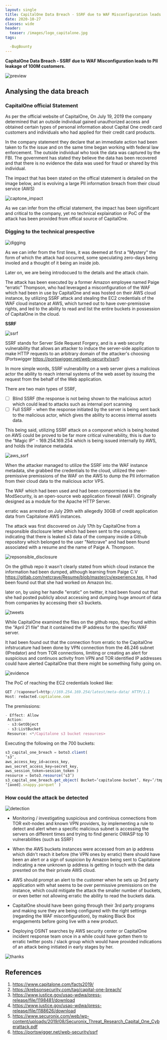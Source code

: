 ```yaml
---
layout: single
title: CapitalOne Data Breach - SSRF due to WAF Misconfiguration leads to PII leakage of 100M customers.
date: 2020-10-27
classes: wide
header:
  teaser: /images/logo_capitalone.jpg
tags:

  -BugBounty
--- 
```


**CapitalOne Data Breach - SSRF due to WAF Misconfiguration leads to PII leakage of 100M customers.**

![preview](/images/logo_capitalone.jpg)

## Analysing the data breach 

### CapitalOne official Statement

As per the official website of CapitalOne, 
On July 19, 2019 the company determined that an outside individual gained unauthorized access and obtained certain types of personal information about Capital One credit card customers and individuals who had applied for their credit card products.

In the company statement they declare that an immediate action had been taken to fix the issue and on the same time began working with federal law enforcement. The outside individual who took the data was captured by the FBI. The government has stated they believe the data has been recovered and that there is no evidence the data was used for fraud or shared by this individual.

The impact that has been stated on the offical statement is detailed on the image below, and is evolving a large PII information breach from their cloud service (AWS)

![captone_impact](/images/captoneimpact.PNG)

As we can infer from the official statement, the impact has been significant and critical to the company, yet no technical explaination or PoC of the attack has been provided from offical source of CapitalOne.

### Digging to the technical prespective

![digging](/images/digging.jpg)

As we can infer from the first lines, it was deemed at first a "Mystery" the form of which the attack had occurred, some speculating zero-days being involed and a thought of it being an inside job.

Later on, we are being introdocued to the details and the attack chain.

The attack has been executed by a former Amazon employee named Paige “erratic” Thompson, who had leveraged a misconfiguration of the WAF which had been in use by CapitalOne and was hosted on their AWS cloud instance, by utilizing SSRF attack and stealing the EC2 credentials of the WAF cloud instance at AWS, which turned out to have over-premissive rights, and led to the ability to read and list the entire buckets in possession of CapitalOne in the cloud.

**SSRF**

![ssrf](/images/ssrf.PNG)

SSRF stands for Server Side Request Forgery, and is a  web security vulnerability that allows an attacker to induce the server-side application to make HTTP requests to an arbitrary domain of the attacker's choosing (Portswigger <https://portswigger.net/web-security/ssrf>)

In more simple words, SSRF vulnerability on a web server gives a malicious actor the ability to reach internal systems of the web asset by issuing the request from the behalf of the Web application.

There are two main types of SSRF,
- [ ] Blind SSRF (the response is not being shown to the malicious actor) which could lead to attacks such as internal port scanning
- [ ] Full SSRF - when the response initiated by the server is being sent back to the malicious actor, which gives the ability to access internal assets data.

This being said, utilizing SSRF attack on a componet which is being hosted on AWS could be proved to be far more critical vulnerability, this is due to the "Magic IP" - 169.254.169.254 which is being issued internally by AWS, and holds the instance metadata.

![aws_ssrf](/images/amazon_ssrf.jpeg)

When the attacker managed to utilize the SSRF into the WAF instance metadata, she grabbed the credentials to the cloud, utilized the over-premissive premissions of the WAF on the AWS to dump the PII information from their cloud data to the malicious actor VPS.

The WAF which had been used and had been compormised is the ModSecurity, is an open-source web application firewall (WAF). 
Originally designed as a module for the Apache HTTP Server.

erratic was arrested on July 29th with allegedly 30GB of credit application data from Capitalone AWS instances.

The attack was first discovered on July 17th by CapitalOne from a responsible disclosure letter which had been sent to the company, indicating that there is leaked s3 data of the company inside a Github repository which belonged to the user "Netcrave" and had been found associated with a resume and the name of Paige A. Thompson.

![repsonsible_disclosure](/images/responsible.png)

On the github repo it wasn't clearly stated from which cloud instance the information had been dumped, although learning from Paige C.V <https://gitlab.com/netcrave/Resume/blob/master/cv/experience.tex>, it had been found out that she had worked on Amazon Inc.

later on, by using her handle "erratic" on twitter, it had been found out that she had posted publicly about accessing and dumping huge amount of data from companies by accessing their s3 buckets.

![tweets](/images/tweets.png)

While CapitalOne examined the files on the github repo, they found within the "April 21 file" that it contained the IP address for the specific WAF server.

It had been found out that the connection from erratic to the CapitalOne infstrucature had been done by VPN connection from the 46.246 subnet (IPredator) and from TOR connections, limiting or creating an alert for suspicious and continuos activity from VPN and TOR identified IP addresses could have alerted CapitalOne that there might be something fishy going on.

![evidence](/images/evidence.png)

The PoC of reaching the EC2 credentials looked like:

```javascript
GET /?caponeurl=http://169.254.169.254/latest/meta-data/ HTTP/1.1
Host: redacted.captialone.com
```

The premissions:
```javascript
- Effect: Allow
 Action:
 - s3:GetObject
 - s3:ListBucket
 Resource: <*/Capitalone s3 bucket resources>
 ```
 
 Executing the following on the 700 buckets:
 ```javascript
 s3_capital_one_breach = boto3.client(
 ‘s3’,
 aws_access_key_id=access_key,
 aws_secret_access_key=secret_key,
 aws_session_token=session_token )
resource = boto3.resource(‘s3’)
s3_capital_one_breach.get_object( Bucket=’capitalone-bucket’, Key=’/tmp/’,
‘[axed].snappy.parquet’ )
 ```
 
 ### How could the attack be detected
 
 ![detection](/images/detection.jpg)
 
 - Monitoring / investigating suspicious and continious connections from TOR exit-nodes and known VPN providers, by implementing a rule to detect and alert when a specific malicious subnet is accessing the servers on different times and trying to find generic OWASP top 10 vulnerabilities (such as SSRF)
 
 - When the AWS buckets instances were accessed from an ip address which didn't reach it before (the VPN ones by erratic) there should have been an alert or a sign of suspicion by Amazon being sent to Capitalone indicating a new unknown ip address is getting in touch with the data presnted on the their private AWS cloud.
 
 - AWS should prompt an alert to the customer when he sets up 3rd party application with what seems to be over permissive premissions on the instance, which could mitigate the attack the smaller number of buckets, or even better not allowing erratic the ability to read the buckets data.
 
 - CapitalOne should have been going through their 3rd party programs and making sure they are being configured with the right settings (regarding the WAF misconfiguration), by making Black Box engagements before going live with a new product.

- Deploying OSINT searches by AWS security center or CapitalOne incident response team once in a while could have gotten them to erratic twitter posts / slack group which would have provided indications of an attack being initiated in early stages by her.
 

![thanks](/images/thanks.jpg)

## References
1. <https://www.capitalone.com/facts2019/>
2. <https://krebsonsecurity.com/tag/capital-one-breach/>
3. <https://www.justice.gov/usao-wdwa/press-release/file/1198481/download>
4. <https://www.justice.gov/usao-wdwa/press-release/file/1188626/download>
5. <https://www.securonix.com/web/wp-content/uploads/2019/08/Securonix_Threat_Research_Capital_One_Cyberattack.pdf>
6. <https://portswigger.net/web-security/ssrf>
